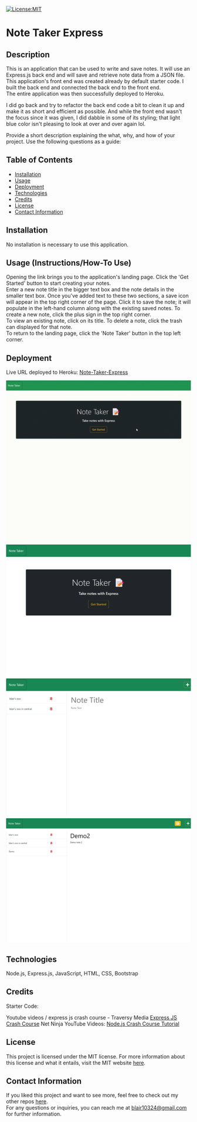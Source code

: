 [![License:MIT](https://img.shields.io/badge/License-MIT-yellow.svg)](https://opensource.org/licenses/MIT)

# Note Taker Express

## Description
This is an application that can be used to write and save notes. It will use an Express.js back end and will save and retrieve note data from a JSON file. This application's front end was created already by default starter code. I built the back end and connected the back end to the front end.  
The entire application was then successfully deployed to Heroku.  

I did go back and try to refactor the back end code a bit to clean it up and make it as short and efficient as possible. And while the front end wasn't the focus since it was given, I did dabble in some of its styling; that light blue color isn't pleasing to look at over and over again lol.

Provide a short description explaining the what, why, and how of your project. Use the following questions as a guide:

## Table of Contents
- [Installation](#installation)
- [Usage](#usage)
- [Deployment](#deployment)
- [Technologies](#technologies)
- [Credits](#credits)
- [License](#license)
- [Contact Information](#contact-information)

## Installation
No installation is necessary to use this application.

## Usage (Instructions/How-To Use)
Opening the link brings you to the application's landing page. Click the 'Get Started' button to start creating your notes.  
Enter a new note title in the bigger text box and the note details in the smaller text box. Once you've added text to these two sections, a save icon will appear in the top right corner of the page. Click it to save the note; it will populate in the left-hand column along with the existing saved notes. To create a new note, click the plus sign in the top right corner.  
To view an existing note, click on its title. To delete a note, click the trash can displayed for that note.  
To return to the landing page, click the 'Note Taker' button in the top left corner. 

## Deployment
Live URL deployed to Heroku: <a href="https://incredible-note-taker-express.herokuapp.com/">Note-Taker-Express</a>

<!-- in the parentheses is just the relative path to the screenshot-->
![Full Demo GIF](./public/assets/images/FullDemoVid.gif)
![Screenshot of Homepage](./public/assets/images/screenshotHomepage.png)
![Screenshot of default add notes page](./public/assets/images/screenshotNotesDefault.png)
![Screenshot of Demo add notes](./public/assets/images/screenshotNotesAdd.png)

## Technologies
Node.js, Express.js, JavaScript, HTML, CSS, Bootstrap

## Credits
Starter Code: 

Youtube videos / express js crash course - Traversy Media <a href="https://www.youtube.com/watch?v=L72fhGm1tfE&list=PLKFBXWhgMu_MHrrELsoH9BLPRBUXM-SXt&index=5">Express JS Crash Course</a>
Net Ninja YouTube Videos: <a href="https://www.youtube.com/watch?v=zb3Qk8SG5Ms&list=PL4cUxeGkcC9jsz4LDYc6kv3ymONOKxwBU">Node.js Crash Course Tutorial</a>

## License
This project is licensed under the MIT license. For more information about this license and what it entails, visit the MIT website <a href="https://opensource.org/licenses/MIT">here</a>.

## Contact Information
  If you liked this project and want to see more, feel free to check out my other repos [here](https://github.com/blairrrrwho).  
  For any questions or inquiries, you can reach me at blair10324@gmail.com for further information.